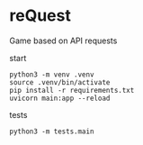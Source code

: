 # reQuest
Game based on API requests



start
```
python3 -m venv .venv
source .venv/bin/activate
pip install -r requirements.txt
uvicorn main:app --reload
```

tests
```
python3 -m tests.main
```
